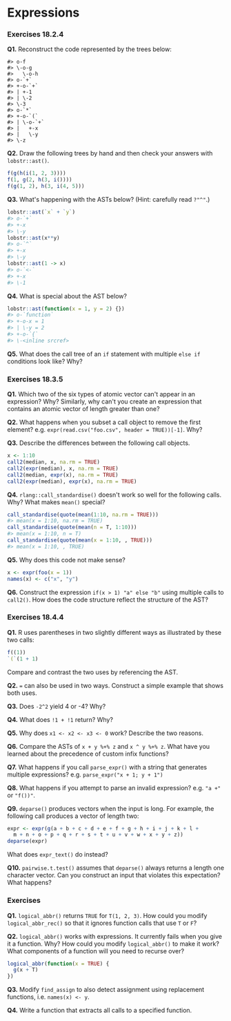 # Expressions

### Exercises 18.2.4

**Q1.** Reconstruct the code represented by the trees below:


```
#> o-f 
#> \-o-g 
#>   \-o-h
#> o-`+` 
#> +-o-`+` 
#> | +-1 
#> | \-2 
#> \-3
#> o-`*` 
#> +-o-`(` 
#> | \-o-`+` 
#> |   +-x 
#> |   \-y 
#> \-z
```

**Q2.** Draw the following trees by hand and then check your answers with `lobstr::ast()`.


```r
f(g(h(i(1, 2, 3))))
f(1, g(2, h(3, i())))
f(g(1, 2), h(3, i(4, 5)))
```

**Q3.** What's happening with the ASTs below? (Hint: carefully read `?"^"`.)


```r
lobstr::ast(`x` + `y`)
#> o-`+` 
#> +-x 
#> \-y
lobstr::ast(x**y)
#> o-`^` 
#> +-x 
#> \-y
lobstr::ast(1 -> x)
#> o-`<-` 
#> +-x 
#> \-1
```

**Q4.** What is special about the AST below? 


```r
lobstr::ast(function(x = 1, y = 2) {})
#> o-`function` 
#> +-o-x = 1 
#> | \-y = 2 
#> +-o-`{` 
#> \-<inline srcref>
```

**Q5.** What does the call tree of an `if` statement with multiple `else if` conditions look like? Why?

### Exercises 18.3.5

**Q1.** Which two of the six types of atomic vector can't appear in an expression? Why? Similarly, why can't you create an expression that contains an atomic vector of length greater than one?

**Q2.** What happens when you subset a call object to remove the first element? e.g. `expr(read.csv("foo.csv", header = TRUE))[-1]`. Why?

**Q3.** Describe the differences between the following call objects.


```r
x <- 1:10
call2(median, x, na.rm = TRUE)
call2(expr(median), x, na.rm = TRUE)
call2(median, expr(x), na.rm = TRUE)
call2(expr(median), expr(x), na.rm = TRUE)
```

**Q4.** `rlang::call_standardise()` doesn't work so well for the following calls. Why? What makes `mean()` special?


```r
call_standardise(quote(mean(1:10, na.rm = TRUE)))
#> mean(x = 1:10, na.rm = TRUE)
call_standardise(quote(mean(n = T, 1:10)))
#> mean(x = 1:10, n = T)
call_standardise(quote(mean(x = 1:10, , TRUE)))
#> mean(x = 1:10, , TRUE)
```

**Q5.** Why does this code not make sense?


```r
x <- expr(foo(x = 1))
names(x) <- c("x", "y")
```

**Q6.**  Construct the expression `if(x > 1) "a" else "b"` using multiple calls to `call2()`. How does the code structure reflect the structure of the AST?

### Exercises 18.4.4

**Q1.** R uses parentheses in two slightly different ways as illustrated by these two calls:


```r
f((1))
`(`(1 + 1)
```

Compare and contrast the two uses by referencing the AST.

**Q2.** `=` can also be used in two ways. Construct a simple example that shows both uses.

**Q3.** Does `-2^2` yield 4 or -4? Why?

**Q4.** What does `!1 + !1` return? Why?

**Q5.** Why does `x1 <- x2 <- x3 <- 0` work? Describe the two reasons.

**Q6.** Compare the ASTs of `x + y %+% z` and `x ^ y %+% z`. What have you learned about the precedence of custom infix functions?

**Q7.** What happens if you call `parse_expr()` with a string that generates multiple expressions? e.g. `parse_expr("x + 1; y + 1")`

**Q8.** What happens if you attempt to parse an invalid expression? e.g. `"a +"` or `"f())"`.

**Q9.** `deparse()` produces vectors when the input is long. For example, the following call produces a vector of length two:


```r
expr <- expr(g(a + b + c + d + e + f + g + h + i + j + k + l +
  m + n + o + p + q + r + s + t + u + v + w + x + y + z))
deparse(expr)
```

What does `expr_text()` do instead?

**Q10.** `pairwise.t.test()` assumes that `deparse()` always returns a length one character vector. Can you construct an input that violates this expectation? What happens?

### Exercises

**Q1.** `logical_abbr()` returns `TRUE` for `T(1, 2, 3)`. How could you modify `logical_abbr_rec()` so that it ignores function calls that use `T` or `F`?

**Q2.** `logical_abbr()` works with expressions. It currently fails when you give it a function. Why? How could you modify `logical_abbr()` to make it work? What components of a function will you need to recurse over?


```r
logical_abbr(function(x = TRUE) {
  g(x + T)
})
```

**Q3.** Modify `find_assign` to also detect assignment using replacement functions, i.e. `names(x) <- y`.

**Q4.** Write a function that extracts all calls to a specified function.
